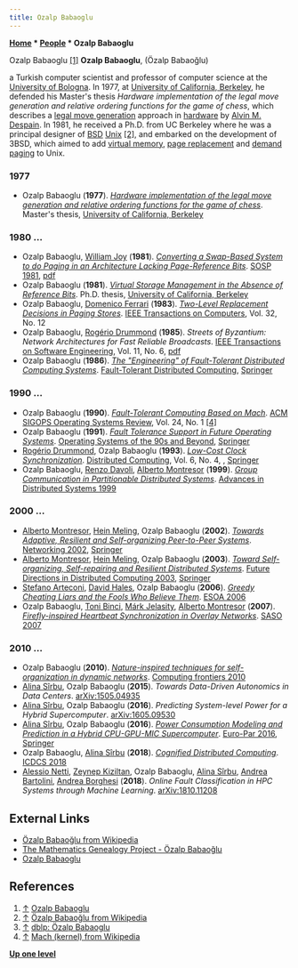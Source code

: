 ```yaml
---
title: Ozalp Babaoglu
---
```

**[Home](Home "Home") \* [People](People "People") \* Ozalp Babaoglu**



 [](http://ozalp.babaoglu.eu/index.html) Ozalp Babaoglu <a id="cite-note-1" href="#cite-ref-1">[1]</a> 
**Ozalp Babaoglu**, (Özalp Babaoğlu)  

a Turkish computer scientist and professor of computer science at the [University of Bologna](https://en.wikipedia.org/wiki/University_of_Bologna). 
In 1977, at [University of California, Berkeley](University_of_California,_Berkeley "University of California, Berkeley"), he defended his Master's thesis *Hardware implementation of the legal move generation and relative ordering functions for the game of chess*, which describes a [legal move generation](Move_Generation#Legal "Move Generation") approach in [hardware](Hardware "Hardware") by [Alvin M. Despain](Alvin_M._Despain "Alvin M. Despain"). 
In 1981, he received a Ph.D. from UC Berkeley where he was a principal designer of [BSD](https://en.wikipedia.org/wiki/Berkeley_Software_Distribution) [Unix](Unix "Unix") <a id="cite-note-2" href="#cite-ref-2">[2]</a>, and embarked on the development of 3BSD, which aimed to add [virtual memory](Memory#Virtual "Memory"), [page replacement](Memory#Page "Memory") and [demand paging](Memory#Paging "Memory") to Unix. 



### 1977


* Ozalp Babaoglu (**1977**). *[Hardware implementation of the legal move generation and relative ordering functions for the game of chess](https://www.researchgate.net/publication/36299769_Hardware_implementation_of_the_legal_move_generation_and_relative_ordering_functions_for_the_game_of_chess)*. Master's thesis, [University of California, Berkeley](University_of_California,_Berkeley "University of California, Berkeley")


### 1980 ...


* Ozalp Babaoglu, [William Joy](https://en.wikipedia.org/wiki/Bill_Joy) (**1981**). *[Converting a Swap-Based System to do Paging in an Architecture Lacking Page-Reference Bits](http://pages.cs.wisc.edu/~swift/classes/cs736-fa12/blog/2012/09/converting_a_swapbased_system.html)*. [SOSP 1981](https://dblp.uni-trier.de/db/conf/sosp/sosp81.html), [pdf](http://www.cs.unibo.it/babaoglu/papers/pdf/sosp81.pdf)
* Ozalp Babaoglu (**1981**). *[Virtual Storage Management in the Absence of Reference Bits](http://xtf.lib.berkeley.edu/reports/TRWebData/accessPages/ERL-m-81-92.html)*. Ph.D. thesis, [University of California, Berkeley](University_of_California,_Berkeley "University of California, Berkeley")
* Ozalp Babaoglu, [Domenico Ferrari](Mathematician#DFerrari "Mathematician") (**1983**). *[Two-Level Replacement Decisions in Paging Stores](https://ieeexplore.ieee.org/document/1676176)*. [IEEE Transactions on Computers](IEEE#TOC "IEEE"), Vol. 32, No. 12
* Ozalp Babaoglu, [Rogério Drummond](https://dblp.uni-trier.de/pers/hd/d/Drummond:Rog=eacute=rio) (**1985**). *Streets of Byzantium: Network Architectures for Fast Reliable Broadcasts*. [IEEE Transactions on Software Engineering](IEEE#SE "IEEE"), Vol. 11, No. 6, [pdf](http://www.cs.unibo.it/babaoglu/papers/pdf/ieee-tse-1985.pdf)
* Ozalp Babaoglu (**1986**). *[The "Engineering" of Fault-Tolerant Distributed Computing Systems](https://link.springer.com/chapter/10.1007/BFb0042341)*. [Fault-Tolerant Distributed Computing](https://dblp.uni-trier.de/db/conf/ftdc/ftdc1986.html), [Springer](https://en.wikipedia.org/wiki/Springer_Science%2BBusiness_Media)


### 1990 ...


* Ozalp Babaoglu (**1990**). *[Fault-Tolerant Computing Based on Mach](https://dl.acm.org/citation.cfm?id=90994.91005)*. [ACM SIGOPS Operating Systems Review](ACM#SIGOPS "ACM"), Vol. 24, No. 1 <a id="cite-note-4" href="#cite-ref-4">[4]</a>
* Ozalp Babaoglu (**1991**). *[Fault Tolerance Support in Future Operating Systems](https://link.springer.com/chapter/10.1007%2FBFb0024537)*. [Operating Systems of the 90s and Beyond](https://dblp.uni-trier.de/db/conf/dagstuhl/os1991.html), [Springer](https://en.wikipedia.org/wiki/Springer_Science%2BBusiness_Media)
* [Rogério Drummond](https://dblp.uni-trier.de/pers/hd/d/Drummond:Rog=eacute=rio), Ozalp Babaoglu (**1993**). *[Low-Cost Clock Synchronization](https://link.springer.com/article/10.1007/BF02242707)*. [Distributed Computing](https://en.wikipedia.org/wiki/Distributed_Computing_(journal)), Vol. 6, No. 4, , [Springer](https://en.wikipedia.org/wiki/Springer_Science%2BBusiness_Media)
* Ozalp Babaoglu, [Renzo Davoli](https://dblp.uni-trier.de/pers/hd/d/Davoli:Renzo), [Alberto Montresor](Mathematician#AMontresor "Mathematician") (**1999**). *[Group Communication in Partitionable Distributed Systems](https://dl.acm.org/citation.cfm?id=726900)*. [Advances in Distributed Systems 1999](https://dblp.uni-trier.de/db/conf/ac/dc1999.html)


### 2000 ...


* [Alberto Montresor](Mathematician#AMontresor "Mathematician"), [Hein Meling](https://dblp.uni-trier.de/pers/hd/m/Meling:Hein), Ozalp Babaoglu (**2002**). *[Towards Adaptive, Resilient and Self-organizing Peer-to-Peer Systems](https://link.springer.com/chapter/10.1007/3-540-45745-3_28)*. [Networking 2002](https://dblp.uni-trier.de/db/conf/networking/networking2002w.html), [Springer](https://en.wikipedia.org/wiki/Springer_Science%2BBusiness_Media)
* [Alberto Montresor](Mathematician#AMontresor "Mathematician"), [Hein Meling](https://dblp.uni-trier.de/pers/hd/m/Meling:Hein), Ozalp Babaoglu (**2003**). *[Toward Self-organizing, Self-repairing and Resilient Distributed Systems](https://link.springer.com/chapter/10.1007/3-540-37795-6_22)*. [Future Directions in Distributed Computing 2003](https://dblp.uni-trier.de/db/conf/ac/dc2003.html), [Springer](https://en.wikipedia.org/wiki/Springer_Science%2BBusiness_Media)
* [Stefano Arteconi](https://dblp.uni-trier.de/pers/hd/a/Arteconi:Stefano), [David Hales](https://dblp.uni-trier.de/pers/hd/h/Hales:David), Ozalp Babaoglu (**2006**). *[Greedy Cheating Liars and the Fools Who Believe Them](https://link.springer.com/chapter/10.1007/978-3-540-69868-5_11)*. [ESOA 2006](https://dblp.uni-trier.de/db/conf/esoa/esoa2006.html)
* Ozalp Babaoglu, [Toni Binci](https://dblp.uni-trier.de/pers/hd/b/Binci:Toni), [Márk Jelasity](https://dblp.uni-trier.de/pers/hd/j/Jelasity:M=aacute=rk), [Alberto Montresor](Mathematician#AMontresor "Mathematician") (**2007**). *[Firefly-inspired Heartbeat Synchronization in Overlay Networks](https://ieeexplore.ieee.org/document/4274892)*. [SASO 2007](https://dblp.uni-trier.de/db/conf/saso/saso2007.html)


### 2010 ...


* Ozalp Babaoglu (**2010**). *[Nature-inspired techniques for self-organization in dynamic networks](https://dl.acm.org/citation.cfm?doid=1787275.1787318)*. [Computing frontiers 2010](https://dblp.uni-trier.de/db/conf/cf/cf2010.html)
* [Alina Sîrbu](https://dblp.uni-trier.de/pers/hd/s/S=icirc=rbu:Alina), Ozalp Babaoglu (**2015**). *Towards Data-Driven Autonomics in Data Centers*. [arXiv:1505.04935](https://arxiv.org/abs/1505.04935)
* [Alina Sîrbu](https://dblp.uni-trier.de/pers/hd/s/S=icirc=rbu:Alina), Ozalp Babaoglu (**2016**). *Predicting System-level Power for a Hybrid Supercomputer*. [arXiv:1605.09530](https://arxiv.org/abs/1605.09530)
* [Alina Sîrbu](https://dblp.uni-trier.de/pers/hd/s/S=icirc=rbu:Alina), Ozalp Babaoglu (**2016**). *[Power Consumption Modeling and Prediction in a Hybrid CPU-GPU-MIC Supercomputer](https://link.springer.com/chapter/10.1007/978-3-319-43659-3_9)*. [Euro-Par 2016](https://dblp.uni-trier.de/db/conf/europar/europar2016.html), [Springer](https://en.wikipedia.org/wiki/Springer_Science%2BBusiness_Media)
* Ozalp Babaoglu, [Alina Sîrbu](https://dblp.uni-trier.de/pers/hd/s/S=icirc=rbu:Alina) (**2018**). *[Cognified Distributed Computing](https://ieeexplore.ieee.org/document/8416381)*. [ICDCS 2018](https://dblp.uni-trier.de/db/conf/icdcs/icdcs2018.html)
* [Alessio Netti](https://dblp.uni-trier.de/pers/hd/n/Netti:Alessio), [Zeynep Kiziltan](https://dblp.uni-trier.de/pers/hd/k/Kiziltan:Zeynep), Ozalp Babaoglu, [Alina Sîrbu](https://dblp.uni-trier.de/pers/hd/s/S=icirc=rbu:Alina), [Andrea Bartolini](https://dblp.uni-trier.de/pers/hd/b/Bartolini:Andrea), [Andrea Borghesi](https://dblp.uni-trier.de/pers/hd/b/Borghesi:Andrea) (**2018**). *Online Fault Classification in HPC Systems through Machine Learning*. [arXiv:1810.11208](https://arxiv.org/abs/1810.11208)


## External Links


* [Özalp Babaoğlu from Wikipedia](https://en.wikipedia.org/wiki/%C3%96zalp_Babao%C4%9Flu)
* [The Mathematics Genealogy Project - Özalp Babaoğlu](https://genealogy.math.ndsu.nodak.edu/id.php?id=77015)
* [Ozalp Babaoglu](http://ozalp.babaoglu.eu/index.html)


## References


1. <a id="cite-ref-1" href="#cite-note-1">↑</a> [Ozalp Babaoglu](http://ozalp.babaoglu.eu/index.html)
2. <a id="cite-ref-2" href="#cite-note-2">↑</a> [Özalp Babaoğlu from Wikipedia](https://en.wikipedia.org/wiki/%C3%96zalp_Babao%C4%9Flu)
3. <a id="cite-ref-3" href="#cite-note-3">↑</a> [dblp: Özalp Babaoglu](https://dblp.uni-trier.de/pers/hd/b/Babaoglu:=Ouml=zalp.html)
4. <a id="cite-ref-4" href="#cite-note-4">↑</a> [Mach (kernel) from Wikipedia](https://en.wikipedia.org/wiki/Mach_(kernel))

**[Up one level](People "People")**







 
